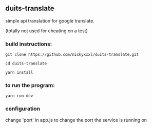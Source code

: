 ## duits-translate
simple api translation for google translate.

(totally not used for cheating on a test)

### build instructions:
`git clone https://github.com/nickyxxxl/duits-translate.git`

`cd duits-translate`

`yarn install`

### to run the program:
`yarn run dev`

### configuration
change 'port' in app.js to change the port the service is running on
